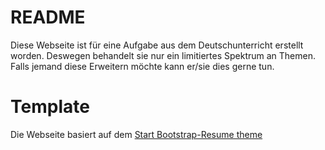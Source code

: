 # README
Diese Webseite ist für eine Aufgabe aus dem Deutschunterricht erstellt worden. Deswegen behandelt sie nur ein limitiertes Spektrum an Themen. Falls jemand diese Erweitern möchte kann er/sie dies gerne tun.

# Template
Die Webseite basiert auf dem [Start Bootstrap-Resume theme](https://startbootstrap.com/theme/resume)

